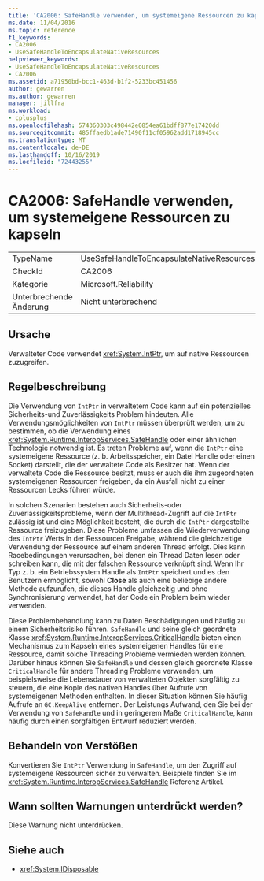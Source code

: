 ```yaml
---
title: 'CA2006: SafeHandle verwenden, um systemeigene Ressourcen zu kapseln'
ms.date: 11/04/2016
ms.topic: reference
f1_keywords:
- CA2006
- UseSafeHandleToEncapsulateNativeResources
helpviewer_keywords:
- UseSafeHandleToEncapsulateNativeResources
- CA2006
ms.assetid: a71950bd-bcc1-463d-b1f2-5233bc451456
author: gewarren
ms.author: gewarren
manager: jillfra
ms.workload:
- cplusplus
ms.openlocfilehash: 574360303c498442e0854ea61bdff877e17420dd
ms.sourcegitcommit: 485ffaedb1ade71490f11cf05962add1718945cc
ms.translationtype: MT
ms.contentlocale: de-DE
ms.lasthandoff: 10/16/2019
ms.locfileid: "72443255"
---
```

# <a name="ca2006-use-safehandle-to-encapsulate-native-resources"></a>CA2006: SafeHandle verwenden, um systemeigene Ressourcen zu kapseln

|||
|-|-|
|TypeName|UseSafeHandleToEncapsulateNativeResources|
|CheckId|CA2006|
|Kategorie|Microsoft.Reliability|
|Unterbrechende Änderung|Nicht unterbrechend|

## <a name="cause"></a>Ursache

Verwalteter Code verwendet <xref:System.IntPtr>, um auf native Ressourcen zuzugreifen.

## <a name="rule-description"></a>Regelbeschreibung

Die Verwendung von `IntPtr` in verwaltetem Code kann auf ein potenzielles Sicherheits-und Zuverlässigkeits Problem hindeuten. Alle Verwendungsmöglichkeiten von `IntPtr` müssen überprüft werden, um zu bestimmen, ob die Verwendung eines <xref:System.Runtime.InteropServices.SafeHandle> oder einer ähnlichen Technologie notwendig ist. Es treten Probleme auf, wenn die `IntPtr` eine systemeigene Ressource (z. b. Arbeitsspeicher, ein Datei Handle oder einen Socket) darstellt, die der verwaltete Code als Besitzer hat. Wenn der verwaltete Code die Ressource besitzt, muss er auch die ihm zugeordneten systemeigenen Ressourcen freigeben, da ein Ausfall nicht zu einer Ressourcen Lecks führen würde.

In solchen Szenarien bestehen auch Sicherheits-oder Zuverlässigkeitsprobleme, wenn der Multithread-Zugriff auf die `IntPtr` zulässig ist und eine Möglichkeit besteht, die durch die `IntPtr` dargestellte Ressource freizugeben. Diese Probleme umfassen die Wiederverwendung des `IntPtr` Werts in der Ressourcen Freigabe, während die gleichzeitige Verwendung der Ressource auf einem anderen Thread erfolgt. Dies kann Racebedingungen verursachen, bei denen ein Thread Daten lesen oder schreiben kann, die mit der falschen Ressource verknüpft sind. Wenn Ihr Typ z. b. ein Betriebssystem Handle als `IntPtr` speichert und es den Benutzern ermöglicht, sowohl **Close** als auch eine beliebige andere Methode aufzurufen, die dieses Handle gleichzeitig und ohne Synchronisierung verwendet, hat der Code ein Problem beim wieder verwenden.

Diese Problembehandlung kann zu Daten Beschädigungen und häufig zu einem Sicherheitsrisiko führen. `SafeHandle` und seine gleich geordnete Klasse <xref:System.Runtime.InteropServices.CriticalHandle> bieten einen Mechanismus zum Kapseln eines systemeigenen Handles für eine Ressource, damit solche Threading Probleme vermieden werden können. Darüber hinaus können Sie `SafeHandle` und dessen gleich geordnete Klasse `CriticalHandle` für andere Threading Probleme verwenden, um beispielsweise die Lebensdauer von verwalteten Objekten sorgfältig zu steuern, die eine Kopie des nativen Handles über Aufrufe von systemeigenen Methoden enthalten. In dieser Situation können Sie häufig Aufrufe an `GC.KeepAlive` entfernen. Der Leistungs Aufwand, den Sie bei der Verwendung von `SafeHandle` und in geringerem Maße `CriticalHandle`, kann häufig durch einen sorgfältigen Entwurf reduziert werden.

## <a name="how-to-fix-violations"></a>Behandeln von Verstößen

Konvertieren Sie `IntPtr` Verwendung in `SafeHandle`, um den Zugriff auf systemeigene Ressourcen sicher zu verwalten. Beispiele finden Sie im <xref:System.Runtime.InteropServices.SafeHandle> Referenz Artikel.

## <a name="when-to-suppress-warnings"></a>Wann sollten Warnungen unterdrückt werden?

Diese Warnung nicht unterdrücken.

## <a name="see-also"></a>Siehe auch

- <xref:System.IDisposable>
